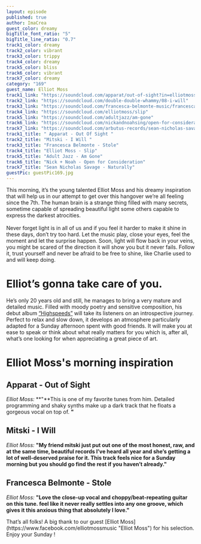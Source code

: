 ```yaml
---
layout: episode
published: true
author: ImaCrea
guest_color: dreamy
bigTitle_font_ratio: "5"
bigTitle_line_ratio: "0.7"
track1_color: dreamy
track2_color: vibrant
track3_color: trippy
track4_color: dreamy
track5_color: bliss
track6_color: vibrant
track7_color: dreamy
category: "169"
guest_name: Elliot Moss
track1_link: "https://soundcloud.com/apparat/out-of-sight?in=elliotmoss"
track2_link: "https://soundcloud.com/double-double-whammy/08-i-will"
track3_link: "https://soundcloud.com/francesca-belmonte-music/francesca-belmonte-stole"
track4_link: "https://soundcloud.com/elliotmoss/slip"
track5_link: "https://soundcloud.com/adultjazz/am-gone"
track6_link: "https://soundcloud.com/nickandnoahsing/open-for-consideration-single"
track7_link: "https://soundcloud.com/arbutus-records/sean-nicholas-savage-naturally"
track1_title: " Apparat - Out Of Sight "
track2_title: "Mitski - I Will "
track3_title: "Francesca Belmonte - Stole"
track4_title: "Elliot Moss - Slip"
track5_title: "Adult Jazz - Am Gone"
track6_title: "Nick + Noah - Open for Consideration"
track7_title: "Sean Nicholas Savage - Naturally"
guestPic: guestPic169.jpg
---
```


<p id="introduction">This morning, it’s the young talented Elliot Moss and his dreamy inspiration that will help us in our attempt to get over this hangover we’re all feeling since the 7th. The human brain is a strange thing filled with many secrets, sometime capable of spreading beautiful light some others capable to express the darkest atrocities.
<br><br>
Never forget light is in all of us and if you feel it harder to make it shine in these days, don’t try too hard. Let the music play, close your eyes, feel the moment and let the surprise happen. Soon, light will flow back in your veins, you might be scared of the direction it will show you but it never fails. Follow it, trust yourself and never be afraid to be free to shine, like Charlie used to and will keep doing.</p>

# Elliot’s gonna take care of you.

He’s only 20 years old and still, he manages to bring a very mature and detailed music. Filled with moody poetry and sensitive composition, his debut album [“Highspeeds”](https://elliotmoss.bandcamp.com/ "Discover his debut album now") will take its listeners on an introspective journey. Perfect to relax and slow down, it develops an atmosphere particularly adapted for a Sunday afternoon spent with good friends. It will make you at ease to speak or think about what really matters for you which is, after all, what’s one looking for when appreciating a great piece of art.

# Elliot Moss's morning inspiration
 
## Apparat - Out of Sight
_Elliot Moss:_ **"**This is one of my favorite tunes from him. Detailed programming and shaky synths make up a dark track that he floats a gorgeous vocal on top of.
**"**
 
## Mitski - I Will
_Elliot Moss:_ **"**My friend mitski just put out one of the most honest, raw, and at the same time, beautiful records I’ve heard all year and she’s getting a lot of well-deserved praise for it. This track feels nice for a Sunday morning but you should go find the rest if you haven’t already.**"**
 
## Francesca Belmonte - Stole
_Elliot Moss:_ **"**Love the close-up vocal and choppy/beat-repeating guitar on this tune. feel like it never really settles into any one groove, which gives it this anxious thing that absolutely I love.**"** 
 
<p id="outroduction">
That’s all folks! A big thank to our guest [Elliot Moss](https://www.facebook.com/elliotmossmusic "Elliot Moss") for his selection. Enjoy your Sunday !
</p>